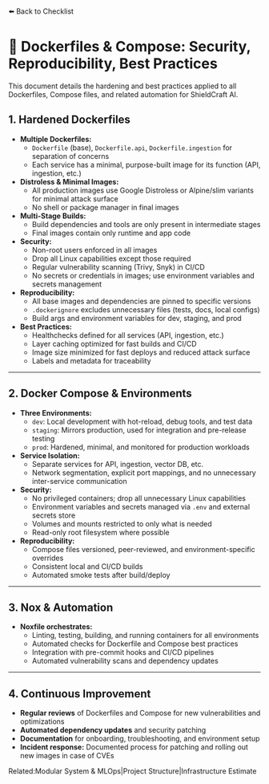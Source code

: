 ⬅️ Back to Checklist

# 🐳 Dockerfiles & Compose: Security, Reproducibility, Best Practices

This document details the hardening and best practices applied to all Dockerfiles, Compose files, and related automation for ShieldCraft AI.

## 1. Hardened Dockerfiles

- **Multiple Dockerfiles:**
  - `Dockerfile` (base), `Dockerfile.api`, `Dockerfile.ingestion` for separation of concerns
  - Each service has a minimal, purpose-built image for its function (API, ingestion, etc.)
- **Distroless & Minimal Images:**
  - All production images use Google Distroless or Alpine/slim variants for minimal attack surface
  - No shell or package manager in final images
- **Multi-Stage Builds:**
  - Build dependencies and tools are only present in intermediate stages
  - Final images contain only runtime and app code
- **Security:**
  - Non-root users enforced in all images
  - Drop all Linux capabilities except those required
  - Regular vulnerability scanning (Trivy, Snyk) in CI/CD
  - No secrets or credentials in images; use environment variables and secrets management
- **Reproducibility:**
  - All base images and dependencies are pinned to specific versions
  - `.dockerignore` excludes unnecessary files (tests, docs, local configs)
  - Build args and environment variables for dev, staging, and prod
- **Best Practices:**
  - Healthchecks defined for all services (API, ingestion, etc.)
  - Layer caching optimized for fast builds and CI/CD
  - Image size minimized for fast deploys and reduced attack surface
  - Labels and metadata for traceability

---

## 2. Docker Compose & Environments

- **Three Environments:**
  - `dev`: Local development with hot-reload, debug tools, and test data
  - `staging`: Mirrors production, used for integration and pre-release testing
  - `prod`: Hardened, minimal, and monitored for production workloads
- **Service Isolation:**
  - Separate services for API, ingestion, vector DB, etc.
  - Network segmentation, explicit port mappings, and no unnecessary inter-service communication
- **Security:**
  - No privileged containers; drop all unnecessary Linux capabilities
  - Environment variables and secrets managed via `.env` and external secrets store
  - Volumes and mounts restricted to only what is needed
  - Read-only root filesystem where possible
- **Reproducibility:**
  - Compose files versioned, peer-reviewed, and environment-specific overrides
  - Consistent local and CI/CD builds
  - Automated smoke tests after build/deploy

---

## 3. Nox & Automation

- **Noxfile orchestrates:**
  - Linting, testing, building, and running containers for all environments
  - Automated checks for Dockerfile and Compose best practices
  - Integration with pre-commit hooks and CI/CD pipelines
  - Automated vulnerability scans and dependency updates

---

## 4. Continuous Improvement

- **Regular reviews** of Dockerfiles and Compose for new vulnerabilities and optimizations
- **Automated dependency updates** and security patching
- **Documentation** for onboarding, troubleshooting, and environment setup
- **Incident response:** Documented process for patching and rolling out new images in case of CVEs

Related:Modular System & MLOps|Project Structure|Infrastructure Estimate

<!-- Unhandled tags: em -->